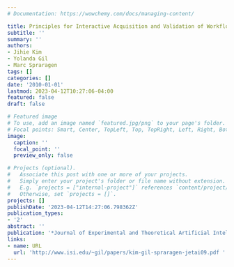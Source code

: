 ```yaml
---
# Documentation: https://wowchemy.com/docs/managing-content/

title: Principles for Interactive Acquisition and Validation of Workflows
subtitle: ''
summary: ''
authors:
- Jihie Kim
- Yolanda Gil
- Marc Spraragen
tags: []
categories: []
date: '2010-01-01'
lastmod: 2023-04-12T10:27:06-04:00
featured: false
draft: false

# Featured image
# To use, add an image named `featured.jpg/png` to your page's folder.
# Focal points: Smart, Center, TopLeft, Top, TopRight, Left, Right, BottomLeft, Bottom, BottomRight.
image:
  caption: ''
  focal_point: ''
  preview_only: false

# Projects (optional).
#   Associate this post with one or more of your projects.
#   Simply enter your project's folder or file name without extension.
#   E.g. `projects = ["internal-project"]` references `content/project/deep-learning/index.md`.
#   Otherwise, set `projects = []`.
projects: []
publishDate: '2023-04-12T14:27:06.798362Z'
publication_types:
- '2'
abstract: ''
publication: '*Journal of Experimental and Theoretical Artificial Intelligence*'
links:
- name: URL
  url: 'http://www.isi.edu/~gil/papers/kim-gil-spraragen-jetai09.pdf '
---
```

